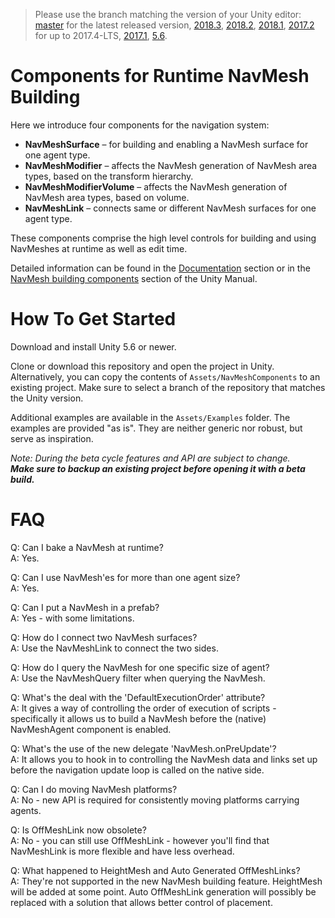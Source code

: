 > Please use the branch matching the version of your Unity editor: [master](../../tree/master) for the latest released version, [2018.3](../../tree/2018.3), [2018.2](../../tree/2018.2), [2018.1](../../tree/2018.1), [2017.2](../../tree/2017.2) for up to 2017.4-LTS, [2017.1](../../tree/2017.1), [5.6](../../tree/5.6).

# Components for Runtime NavMesh Building

Here we introduce four components for the navigation system:

* __NavMeshSurface__ – for building and enabling a NavMesh surface for one agent type.
* __NavMeshModifier__ – affects the NavMesh generation of NavMesh area types, based on the transform hierarchy.
* __NavMeshModifierVolume__ – affects the NavMesh generation of NavMesh area types, based on volume.
* __NavMeshLink__ – connects same or different NavMesh surfaces for one agent type.

These components comprise the high level controls for building and using NavMeshes at runtime as well as edit time.

Detailed information can be found in the [Documentation](Documentation) section or in the [NavMesh building components](https://docs.unity3d.com/Manual/NavMesh-BuildingComponents.html) section of the Unity Manual.

# How To Get Started

Download and install Unity 5.6 or newer.

Clone or download this repository and open the project in Unity.
Alternatively, you can copy the contents of `Assets/NavMeshComponents` to an existing project. Make sure to select a branch of the repository that matches the Unity version.

Additional examples are available in the `Assets/Examples` folder.
The examples are provided "as is". They are neither generic nor robust, but serve as inspiration.

_Note: During the beta cycle features and API are subject to change.\
**Make sure to backup an existing project before opening it with a beta build.**_

# FAQ

Q: Can I bake a NavMesh at runtime?  
A: Yes.

Q: Can I use NavMesh'es for more than one agent size?  
A: Yes.

Q: Can I put a NavMesh in a prefab?  
A: Yes - with some limitations.

Q: How do I connect two NavMesh surfaces?  
A: Use the NavMeshLink to connect the two sides.

Q: How do I query the NavMesh for one specific size of agent?  
A: Use the NavMeshQuery filter when querying the NavMesh.

Q: What's the deal with the 'DefaultExecutionOrder' attribute?  
A: It gives a way of controlling the order of execution of scripts - specifically it allows us to build a NavMesh before the
(native) NavMeshAgent component is enabled.

Q: What's the use of the new delegate 'NavMesh.onPreUpdate'?  
A: It allows you to hook in to controlling the NavMesh data and links set up before the navigation update loop is called on the native side.

Q: Can I do moving NavMesh platforms?  
A: No - new API is required for consistently moving platforms carrying agents.

Q: Is OffMeshLink now obsolete?  
A: No - you can still use OffMeshLink - however you'll find that NavMeshLink is more flexible and have less overhead.

Q: What happened to HeightMesh and Auto Generated OffMeshLinks?  
A: They're not supported in the new NavMesh building feature. HeightMesh will be added at some point. Auto OffMeshLink generation will possibly be replaced with a solution that allows better control of placement.
